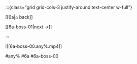 :::{class="grid grid-cols-3 justify-around text-center w-full"}
<span/>

[[6a|⌂ back]]

[[6a-boss-01|next →]]

:::

![[6a-boss-00.any%.mp4]]

#any% #6a #6a-boss-00